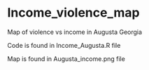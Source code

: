 # Income_violence_map
Map of violence vs income in Augusta Georgia

Code is found in Income_Augusta.R file

Map is found in Augusta_income.png file      